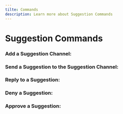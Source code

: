 ```yaml
---
tilte: Commands
description: Learn more about Suggestion Commands
---
```

# Suggestion Commands

### Add a Suggestion Channel:

### Send a Suggestion to the Suggestion Channel:

### Reply to a Suggestion:

### Deny a Suggestion:

### Approve a Suggestion: